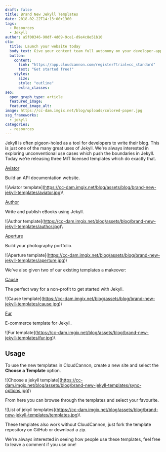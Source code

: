 ```yaml
---
draft: false
title: Brand New Jekyll Templates
date: 2018-02-22T14:13:00+1300
tags:
  - Resources
  - Jekyll
author: a5f00346-90df-4d69-9ce1-d9e4c8e51b10
cta:
  title: Launch your website today
  body_text: Give your content team full autonomy on your developer-approved tech stack with CloudCannon.
  button:
    content: 
      link: "https://app.cloudcannon.com/register?trial=cc_standard"
      text: "Get started free!"
    styles:
      size:
      style: "outline"
      extra_classes:
seo:
  open_graph_type: article
  featured_image:
  featured_image_alt:
image: https://cc-dam.imgix.net/blog/uploads/colored-paper.jpg
ssg_frameworks:
  - jekyll
categories:
  - resources
---
```

Jekyll is often pigeon-holed as a tool for developers to write their blog. This is just one of the many great uses of Jekyll. We're always interested in exploring unconventional use cases which push the boundaries in Jekyll. Today we’re releasing three MIT licensed templates which do exactly that.

[Aviator](https://learn.cloudcannon.com/templates/aviator/)

Build an API documentation website.

\!\[Aviator template](https://cc-dam.imgix.net/blog/assets/blog/brand-new-jekyll-templates/aviator.jpg)\

[Author](https://learn.cloudcannon.com/templates/author/)

Write and publish eBooks using Jekyll.

\!\[Author template](https://cc-dam.imgix.net/blog/assets/blog/brand-new-jekyll-templates/author.jpg)\

[Aperture](https://learn.cloudcannon.com/templates/aperture/)

Build your photography portfolio.

\!\[Aperture template](https://cc-dam.imgix.net/blog/assets/blog/brand-new-jekyll-templates/aperture.jpg)\

We've also given two of our existing templates a makeover:

[Cause](https://learn.cloudcannon.com/templates/cause/)

The perfect way for a non-profit to get started with Jekyll.

\!\[Cause template](https://cc-dam.imgix.net/blog/assets/blog/brand-new-jekyll-templates/cause.jpg)\

[Fur](https://learn.cloudcannon.com/templates/fur/)

E-commerce template for Jekyll.

\!\[Fur template](https://cc-dam.imgix.net/blog/assets/blog/brand-new-jekyll-templates/fur.jpg)\

## Usage

To use the new templates in CloudCannon, create a new site and select the **Choose a Template** option.

\!\[Choose a jekyll template](https://cc-dam.imgix.net/blog/assets/blog/brand-new-jekyll-templates/sync-options.jpg)\

From here you can browse through the templates and select your favourite.

\!\[List of jekyll templates](https://cc-dam.imgix.net/blog/assets/blog/brand-new-jekyll-templates/templates.jpg)\

These templates also work without CloudCannon, just fork the template repository on GitHub or download a zip.

We're always interested in seeing how people use these templates, feel free to leave a comment if you use one\!

